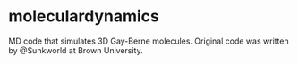# moleculardynamics
MD code that simulates 3D Gay-Berne molecules. Original code was written by @Sunkworld at Brown University.

